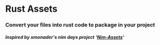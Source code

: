 # Rust Assets
<h3>Convert your files into rust code to package in your project<br>

<h5>Inspired by xmonader's nim days project '<a href="https://xmonader.github.io/nimdays/day14_nimassets.html">Nim-Assets</a>'</h5>

